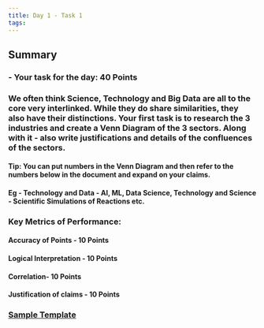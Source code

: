 ```yaml
---
title: Day 1 - Task 1
tags:
---
```

## Summary
### - Your task for the day: **40 Points**
### We often think Science, Technology and Big Data are all to the core very interlinked. While they do share similarities, they also have their distinctions. Your first task is to research the 3 industries and create a Venn Diagram of the 3 sectors. Along with it - also write justifications and details of the confluences of the sectors.
#### Tip: You can put numbers in the Venn Diagram and then refer to the numbers below in the document and expand on your claims.
#### Eg - Technology and Data - AI, ML, Data Science, Technology and Science - Scientific Simulations of Reactions etc.
### Key Metrics of Performance:
#### Accuracy of Points - 10 Points
#### Logical Interpretation - 10 Points
#### Correlation- 10 Points
#### Justification of claims - 10 Points
### [Sample Template](https://tinyurl.com/Research-STEM-Task-1)
